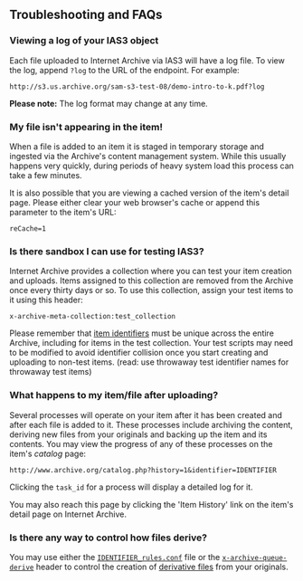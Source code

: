 ## Troubleshooting and FAQs

### Viewing a log of your IAS3 object

Each file uploaded to Internet Archive via IAS3 will have a log file. To view the log, append `?log` to the URL of the endpoint. For example:

    http://s3.us.archive.org/sam-s3-test-08/demo-intro-to-k.pdf?log

**Please note:** The log format may change at any time.

### My file isn't appearing in the item!

When a file is added to an item it is staged in temporary storage and ingested via the Archive's content management system. While this usually happens very quickly, during periods of heavy system load this process can take a few minutes.

It is also possible that you are viewing a cached version of the item's detail page. Please either clear your web browser's cache or append this parameter to the item's URL:

    reCache=1

### Is there sandbox I can use for testing IAS3?

Internet Archive provides a collection where you can test your item creation and uploads. Items assigned to this collection are removed from the Archive once every thirty days or so. To use this collection, assign your test items to it using this header:

    x-archive-meta-collection:test_collection

Please remember that [item identifiers](./identifiers.md) must be unique across the entire Archive, including for items in the test collection. Your test scripts may need to be modified to avoid identifier collision once you start creating and uploading to non-test items. (read: use throwaway test identifier names for throwaway test items)

### What happens to my item/file after uploading?

Several processes will operate on your item after it has been created and after each file is added to it. These processes include archiving the content, deriving new files from your originals and backing up the item and its contents. You may view the progress of any of these processes on the item's _catalog_ page:

    http://www.archive.org/catalog.php?history=1&identifier=IDENTIFIER

Clicking the `task_id` for a process will display a detailed log for it.

You may also reach this page by clicking the 'Item History' link on the item's detail page on Internet Archive.

### Is there any way to control how files derive?

You may use either the [`IDENTIFIER_rules.conf`](./specialfiles.md) file or the [`x-archive-queue-derive`](./headers.md) header to control the creation of [derivative files](http://www.archive.org/help/derivatives.php) from your originals.
